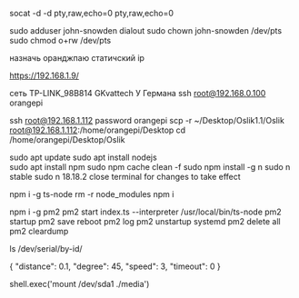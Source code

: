 <!-- start 2 virtual ports -->
socat -d -d pty,raw,echo=0 pty,raw,echo=0

<!-- ? -->
sudo adduser john-snowden dialout
sudo chown john-snowden /dev/pts
sudo chmod o+rw /dev/pts

<!-- router setup -->
назначь оранджпаю статичский ip

<!-- OrangePI  -->
https://192.168.1.9/

сеть TP-LINK_98B814 GKvattech
У Германа ssh root@192.168.0.100
orangepi

ssh root@192.168.1.112
password orangepi
scp -r ~/Desktop/Oslik1.1/Oslik  root@192.168.1.112:/home/orangepi/Desktop
cd /home/orangepi/Desktop/Oslik
<!-- nodejs -->
sudo apt update
sudo apt install nodejs   
sudo apt install npm
sudo npm cache clean -f
sudo npm install -g n
sudo n stable
sudo n 18.18.2
close terminal for changes to take effect
<!--  -->
npm i -g ts-node
rm -r node_modules
npm i
<!-- pm2 run index.ts at startup -->
npm i -g pm2
pm2 start index.ts --interpreter /usr/local/bin/ts-node
pm2 startup
pm2 save
reboot
pm2 log
pm2 unstartup systemd
pm2 delete all
pm2 cleardump

<!-- Arduino link -->
ls /dev/serial/by-id/

<!-- task -->
  {
    "distance": 0.1,
    "degree": 45,
    "speed": 3,
    "timeout": 0
  }

<!-- mount -->
shell.exec('mount /dev/sda1 ./media')
